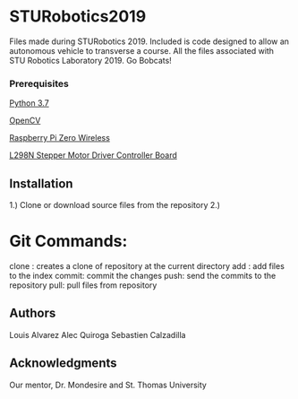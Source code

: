 # STURobotics2019
Files made during STURobotics 2019. Included is code designed to allow an autonomous vehicle to transverse a course. All the files associated with STU Robotics Laboratory 2019. Go Bobcats!

### Prerequisites
[Python 3.7](https://www.python.org/downloads/release/python-373/)

[OpenCV](https://docs.opencv.org/master/d6/d00/tutorial_py_root.html)

[Raspberry Pi Zero Wireless](https://www.amazon.com/CanaKit-Raspberry-Wireless-Complete-Starter/dp/B07CMVDHWB/ref=sr_1_1_sspa?crid=3MVBCZI0UKBMH&keywords=raspberry+pi+zero&qid=1556296054&s=electronics&sprefix=raspberr%2Caps%2C1247&sr=1-1-spons&psc=1)

[L298N Stepper Motor Driver Controller Board](https://www.amazon.com/Stepper-Controller-Arduino-Electric-Projects/dp/B07H5CRKQ8/ref=sr_1_1_sspa?)

## Installation
1.) Clone or download source files from the repository
2.) 

# Git Commands:
clone : creates a clone of repository at the current directory
add : add files to the index
commit: commit the changes
push: send the commits to the repository
pull: pull files from repository

## Authors
Louis Alvarez
Alec Quiroga
Sebastien Calzadilla

## Acknowledgments
Our mentor, Dr. Mondesire and
St. Thomas University
